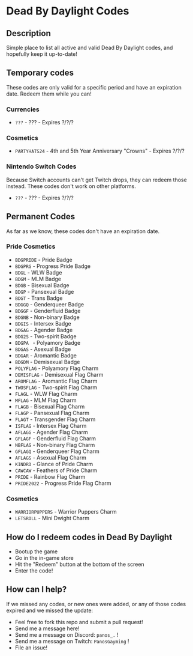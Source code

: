# Dead By Daylight Codes

## Description

Simple place to list all active and valid Dead By Daylight codes, and hopefully keep it up-to-date!

## Temporary codes

These codes are only valid for a specific period and have an expiration date. Redeem them while you can!

### Currencies

* `???` - ??? - Expires ?/?/?

### Cosmetics

* `PARTYHATS24` - 4th and 5th Year Anniversary "Crowns" - Expires ?/?/?

### Nintendo Switch Codes

Because Switch accounts can't get Twitch drops, they can redeem those instead. These codes don't work on other platforms.

* `???` - ??? - Expires ?/?/?

## Permanent Codes

As far as we know, these codes don't have an expiration date.

### Pride Cosmetics

* `BDGPRIDE` - Pride Badge
* `BDGPRG` - Progress Pride Badge
* `BDGL` - WLW Badge
* `BDGM` - MLM Badge
* `BDGB` - Bisexual Badge
* `BDGP` - Pansexual Badge
* `BDGT` - Trans Badge
* `BDGGQ` - Genderqueer Badge
* `BDGGF` - Genderfluid Badge
* `BDGNB` - Non-binary Badge
* `BDGIS` - Intersex Badge
* `BDGAG` - Agender Badge
* `BDG2S` - Two-spirit Badge
* `BDGPA ` - Polyamory Badge
* `BDGAS` - Asexual Badge
* `BDGAR` - Aromantic Badge
* `BDGDM` - Demisexual Badge
* `POLYFLAG` - Polyamory Flag Charm
* `DEMISFLAG` - Demisexual Flag Charm
* `AROMFLAG` - Aromantic Flag Charm
* `TWOSFLAG` - Two-spirit Flag Charm
* `FLAGL` - WLW Flag Charm
* `MFLAG` - MLM Flag Charm
* `FLAGB` - Bisexual Flag Charm
* `FLAGP` - Pansexual Flag Charm
* `FLAGT` - Transgender Flag Charm
* `ISFLAG` - Intersex Flag Charm
* `AFLAGG` - Agender Flag Charm
* `GFLAGF` - Genderfluid Flag Charm
* `NBFLAG` - Non-binary Flag Charm
* `GFLAGQ` - Genderqueer Flag Charm
* `AFLAGS` - Asexual Flag Charm
* `KINDRD` - Glance of Pride Charm
* `CAWCAW` - Feathers of Pride Charm
* `PRIDE` - Rainbow Flag Charm
* `PRIDE2022` - Progress Pride Flag Charm

### Cosmetics

* `WARRIORPUPPERS` - Warrior Puppers Charm
* `LETSROLL` - Mini Dwight Charm

## How do I redeem codes in Dead By Daylight

* Bootup the game
* Go in the in-game store
* Hit the "Redeem" button at the bottom of the screen
* Enter the code!

## How can I help?

If we missed any codes, or new ones were added, or any of those codes expired and we missed the update:

* Feel free to fork this repo and submit a pull request!
* Send me a message here!
* Send me a message on Discord: `panos_.` !
* Send me a message on Twitch: `PanosGayming` !
* File an issue! 
